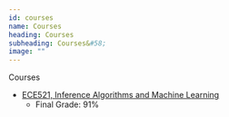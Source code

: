 ```yaml
---
id: courses
name: Courses
heading: Courses
subheading: Courses&#58;
image: ""
---
```


Courses 
* [ECE521, Inference Algorithms and Machine Learning](https://ece521.github.io/)
    * Final Grade: 91% 
